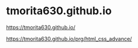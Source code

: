 # tmorita630.github.io

https://tmorita630.github.io/

https://tmorita630.github.io/prg/html_css_advance/

